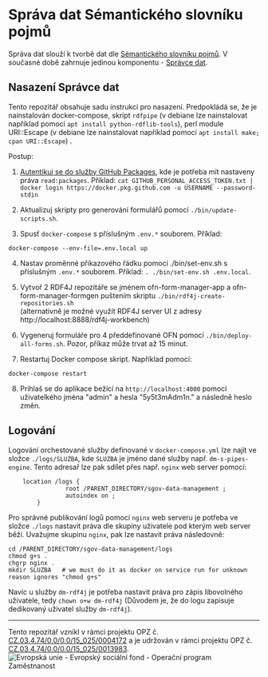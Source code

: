 # Správa dat Sémantického slovníku pojmů

Správa dat slouží k tvorbě dat dle [Sémantického slovníku pojmů](https://xn--slovnk-7va.gov.cz/). V současné době zahrnuje jedinou komponentu - [Správce dat](https://github.com/opendata-mvcr/ofn-record-manager).

## Nasazení Správce dat

Tento repozitář obsahuje sadu instrukcí pro nasazení. Predpokládá se, že je nainstalován docker-compose, skript `rdfpipe` (v debiane lze nainstalovat například pomocí `apt install python-rdflib-tools`), perl module URI::Escape (v debiane lze nainstalovat například pomocí `apt install make; cpan URI::Escape`) .

Postup:

1. [Autentikuj se do služby GitHub Packages](https://docs.github.com/en/packages/working-with-a-github-packages-registry/working-with-the-docker-registry#authenticating-to-github-packages), 
   kde je potřeba mít nastaveny práva `read:packages`. Příklad: 
`cat GITHUB_PERSONAL_ACCESS_TOKEN.txt | docker login https://docker.pkg.github.com -u USERNAME --password-stdin`

2. Aktualizuj skripty pro generování formulářů pomocí `./bin/update-scripts.sh`.


3. Spusť `docker-compose` s příslušným `.env.*` souborem. Příklad:

```
docker-compose --env-file=.env.local up
```

4. Nastav proměnné přikazového řádku pomocí ./bin/set-env.sh s příslušným `.env.*` souborem. Příklad:
`. ./bin/set-env.sh .env.local`.

5. Vytvoř 2 RDF4J repozitáře se jménem ofn-form-manager-app a ofn-form-manager-formgen puštením skriptu 
   `./bin/rdf4j-create-repositories.sh`  
   (alternativně je možné využít RDF4J server UI z adresy http://localhost:8888/rdf4j-workbench)

6. Vygeneruj formuláře pro 4 předdefinované OFN pomocí `./bin/deploy-all-forms.sh`. Pozor, příkaz může trvat až 15 minut. 

7. Restartuj Docker compose skript. Například pomocí:
```
docker-compose restart
```

8. Prihlaš se do aplikace bežící na `http://localhost:4000` pomocí uživatelkého jména "admin" a hesla "5y5t3mAdm1n." 
   a následně heslo změn.


## Logování

Logování orchestované služby definované v `docker-compose.yml` lze najít ve složce `./logs/SLUZBA`, kde `SLUZBA` je jméno dané služby např. `dm-s-pipes-engine`.
Tento adresař lze pak sdílet přes např. `nginx` web server pomocí:
```
    location /logs {
                root /PARENT_DIRECTORY/sgov-data-management ;
                autoindex on ;
        }
```
Pro správné publikování logů pomocí `nginx` web serveru je potřeba ve složce `./logs` nastavit práva dle skupiny uživatele pod kterým web server běží. Uvažujme skupinu `nginx`, pak lze nastavit práva následovně:
```
cd /PARENT_DIRECTORY/sgov-data-management/logs
chmod g+s .
chgrp nginx .
mkdir SLUZBA   # we must do it as docker on service run for unknown reason ignores "chmod g+s"
```
Navíc u služby `dm-rdf4j` je potřeba nastavit práva pro zápis libovolného uživatele, tedy `chown o+w dm-rdf4j` (Důvodem je, že do logu zapisuje dedikovaný uživatel služby `dm-rdf4j`).

-----

Tento repozitář vznikl v rámci projektu OPZ č. [CZ.03.4.74/0.0/0.0/15_025/0004172](https://esf2014.esfcr.cz/PublicPortal/Views/Projekty/Public/ProjektDetailPublicPage.aspx?action=get&datovySkladId=7CCECB36-FB27-4B75-9F6B-6892D2107FD8) a je udržován v rámci projektu OPZ č. [CZ.03.4.74/0.0/0.0/15_025/0013983](https://esf2014.esfcr.cz/PublicPortal/Views/Projekty/Public/ProjektDetailPublicPage.aspx?action=get&datovySkladId=F5E162B2-15EC-4BBE-9ABD-066388F3D412).
![Evropská unie - Evropský sociální fond - Operační program Zaměstnanost](https://data.gov.cz/images/ozp_logo_cz.jpg)
